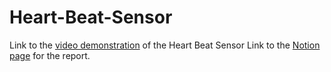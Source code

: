 # Heart-Beat-Sensor

Link to the [video demonstration](https://drive.google.com/file/d/1eKhOuh2nHapAnCugSls6pCY-Q8BOPKV9/view?usp=share_link) of the Heart Beat Sensor
Link to the [Notion page](https://sour-engineer-f98.notion.site/Heart-Beat-Sensor-395c2bfc12114f668ce159bb53aca895) for the report. 
